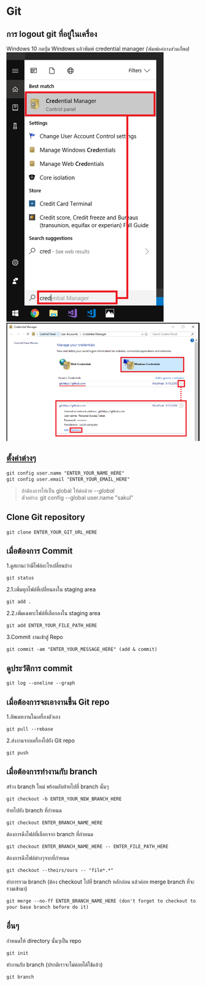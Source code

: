 # Git

## การ logout git ที่อยู่ในเครื่อง
Windows 10 กดปุ่ม Windows แล้วพิมพ์ credential manager *(พิมพ์แค่บางส่วนก็พอ)*  
![img](images/git01.png)  
![img](images/git02.png)  

## [ตั้งค่าต่างๆ](https://help.github.com/categories/setup)
```
git config user.name "ENTER_YOUR_NAME_HERE"
git config user.email "ENTER_YOUR_EMAIL_HERE"
```
> ถ้าต้องการให้เป็น global ให้ต่อด้วย *--global*  
> ตัวอย่าง: git config --global user.name "sakul"

## Clone Git repository
```
git clone ENTER_YOUR_GIT_URL_HERE
```

## เมื่อต้องการ Commit
1.ดูสถานะว่ามีไฟล์อะไรเปลี่ยนบ้าง
```
git status
```
2.1.เพิ่มทุกไฟล์ที่เปลี่ยนลงใน staging area
```
git add .
```
2.2.เพิ่มเฉพาะไฟล์ที่เลือกลงใน staging area
```
git add ENTER_YOUR_FILE_PATH_HERE
```
3.Commit งานเข้าสู่ Repo
```
git commit -am "ENTER_YOUR_MESSAGE_HERE" (add & commit) 
```

## ดูประวัติการ commit
```
git log --oneline --graph 
```

## เมื่อต้องการจะเอางานขึ้น Git repo
1.อัพเดทงานในเครื่องตัวเอง
```
git pull --rebase
```
2.ส่งงานจากเครื่องไปยัง Git repo
```
git push
```

## เมื่อต้องการทำงานกับ branch
สร้าง branch ใหม่ พร้อมกับย้ายไปที่ branch นั้นๆ
```
git checkout -b ENTER_YOUR_NEW_BRANCH_HERE
```
ย้ายไปยัง branch ที่กำหนด
```
git checkout ENTER_BRANCH_NAME_HERE
```
ต้องการดึงไฟล์ที่เลือกจาก branch ที่กำหนด
```
git checkout ENTER_BRANCH_NAME_HERE -- ENTER_FILE_PATH_HERE
```
ต้องการดึงไฟล์ต่างๆจากที่กำหนด
```
git checkout --theirs/ours -- "file*.*"
```
ทำการรวม branch (ต้อง checkout ไปที่ branch หลักก่อน แล้วค่อย merge branch ที่จะรวมเข้ามา)
```
git merge --no-ff ENTER_BRANCH_NAME_HERE (don't forget to checkout to your base branch before do it) 
```
 

## อื่นๆ
กำหนดให้ directory นั้นๆเป็น repo
```
git init
```
ทำงานกับ branch (ปรกติเราจะไม่ค่อยได้ใช้แล้ว)
```
git branch 
```
